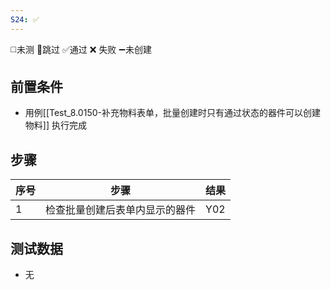 ```yaml
---
S24: ✅
---
```

◻️未测    🚫跳过     ✅通过    ❌ 失败    ➖未创建

## 前置条件

- 用例[[Test_8.0150-补充物料表单，批量创建时只有通过状态的器件可以创建物料]] 执行完成

## 步骤

| 序号  | 步骤              | 结果                |
| --- | --------------- | ----------------- |
| 1   | 检查批量创建后表单内显示的器件 | Y02               |

## 测试数据

- 无
